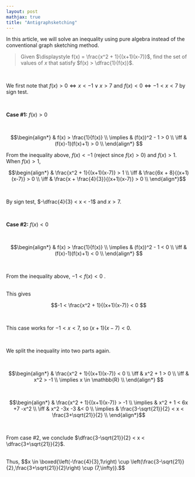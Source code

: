 ```yaml
---
layout: post
mathjax: true
title: "Antigraphsketching"
---
```


In this article, we will solve an inequality using pure algebra instead of the conventional graph sketching method.
<br>
> Given $\displaystyle f(x) = \frac{x^2 + 1}{(x+1)(x-7)}$, find the set of values of $x$ that satisfy $f(x) > \dfrac{1}{f(x)}$.

<br>

We first note that $f(x) > 0 \iff x<-1 \vee x> 7$ and $f(x) < 0 \iff -1 < x < 7$ by sign test.

<br>

**Case #1:** $f(x) > 0$

<br>

$$\begin{align*} 
& f(x) > \frac{1}{f(x)} \\ 
\implies & (f(x))^2 - 1 > 0 \\ 
\iff & (f(x)-1)(f(x)+1) > 0 \\ 
\end{align*} $$

From the inequality above, $f(x) < -1$ (reject since $f(x) > 0$) and $f(x) > 1$.
When $f(x) > 1$, 

$$\begin{align*} 
& \frac{x^2 + 1}{(x+1)(x-7)} > 1 \\ 
\iff & \frac{6x + 8}{(x+1)(x-7)} > 0 \\ 
\iff & \frac{x + \frac{4}{3}}{(x+1)(x-7)} > 0 \\ 
\end{align*}$$

<br>

By sign test, $-\dfrac{4}{3} < x < -1$ and $x > 7$.

<br>

**Case #2:** $f(x) < 0$

<br>

$$\begin{align*} 
& f(x) > \frac{1}{f(x)} \\ 
\implies & (f(x))^2 - 1 < 0 \\ 
\iff & (f(x)-1)(f(x)+1) < 0 \\ 
\end{align*} $$

<br>

From the inequality above, $-1 < f(x)< 0$ .

<br>
This gives 

$$-1 < \frac{x^2 + 1}{(x+1)(x-7)} < 0 $$

<br>

This case works for $-1 < x < 7$, so $(x+1)(x-7) < 0$. 

<br>

We split the inequality into two parts again.

<br>

$$\begin{align*} & \frac{x^2 + 1}{(x+1)(x-7)} < 0 \\
\iff & x^2 + 1 > 0 \\
\iff & x^2 > -1 \\
\implies x \in \mathbb{R} \\
\end{align*} $$

<br>

$$\begin{align*} 
& \frac{x^2 + 1}{(x+1)(x-7)} > -1 \\ 
\implies & x^2 + 1 < 6x +7 -x^2 \\ 
\iff & x^2 -3x -3 &< 0 \\
\implies & \frac{3-\sqrt{21}}{2} < x < \frac{3+\sqrt{21}}{2} \\
\end{align*}$$

<br>

From case #2, we conclude $\dfrac{3-\sqrt{21}}{2} < x < \dfrac{3+\sqrt{21}}{2}$.

<br>
Thus, $$x \in \boxed{\left(-\frac{4}{3},1\right) \cup \left(\frac{3-\sqrt{21}}{2},\frac{3+\sqrt{21}}{2}\right) \cup (7,\infty)}.$$
